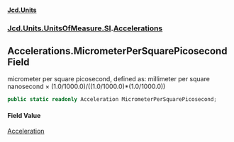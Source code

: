 #### [Jcd.Units](index.md 'index')
### [Jcd.Units.UnitsOfMeasure.SI](Jcd.Units.UnitsOfMeasure.SI.md 'Jcd.Units.UnitsOfMeasure.SI').[Accelerations](Accelerations.md 'Jcd.Units.UnitsOfMeasure.SI.Accelerations')

## Accelerations.MicrometerPerSquarePicosecond Field

micrometer per square picosecond, defined as: millimeter per square nanosecond × (1.0/1000.0)/((1.0/1000.0)*(1.0/1000.0))

```csharp
public static readonly Acceleration MicrometerPerSquarePicosecond;
```

#### Field Value
[Acceleration](Acceleration.md 'Jcd.Units.UnitTypes.Acceleration')